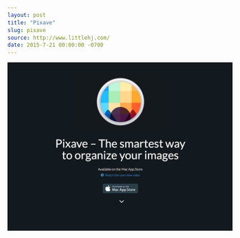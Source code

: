 ```yaml
---
layout: post
title: "Pixave"
slug: pixave
source: http://www.littlehj.com/
date: 2015-7-21 00:00:00 -0700
---
```


<img src="/assets/img/screenshots/pixave.jpg">
